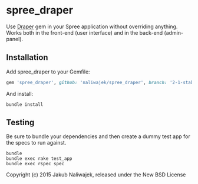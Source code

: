 spree_draper
============

Use [Draper](https://github.com/drapergem/draper) gem in your Spree application without overriding
anything. Works both in the front-end (user interface) and in the back-end (admin-panel).

Installation
------------

Add spree_draper to your Gemfile:

```ruby
gem 'spree_draper', github: 'naliwajek/spree_draper', branch: '2-1-stable'
```

And install:

```shell
bundle install
```

Testing
-------

Be sure to bundle your dependencies and then create a dummy test app for the specs to run against.

```shell
bundle
bundle exec rake test_app
bundle exec rspec spec
```

Copyright (c) 2015 Jakub Naliwajek, released under the New BSD License
